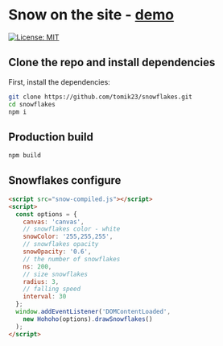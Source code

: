 # Snow on the site - [demo](https://tomik23.github.io/snowflakes/)
[![License: MIT](https://img.shields.io/badge/License-MIT-blue.svg)](https://opensource.org/licenses/MIT)

## Clone the repo and install dependencies
First, install the dependencies:
```bash
git clone https://github.com/tomik23/snowflakes.git
cd snowflakes
npm i
```

## Production build
```bash
npm build
```

## Snowflakes configure

```html
<script src="snow-compiled.js"></script>
<script>
  const options = {
    canvas: 'canvas',
    // snowflakes color - white
    snowColor: '255,255,255',
    // snowflakes opacity
    snowOpacity: '0.6',
    // the number of snowflakes
    ns: 200,
    // size snowflakes
    radius: 3,
    // falling speed
    interval: 30
  };
  window.addEventListener('DOMContentLoaded',
    new Hohoho(options).drawSnowflakes()
  );
</script>
```